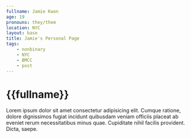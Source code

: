 ```yaml
---
fullname: Jamie Kwon
age: 19
pronouns: they/them
location: NYC
layout: base
title: Jamie's Personal Page
tags:
    - nonbinary
    - NYC
    - BMCC
    - post
---
```


# {{fullname}}

Lorem ipsum dolor sit amet consectetur adipisicing elit. Cumque ratione, dolore dignissimos fugiat incidunt quibusdam veniam officiis placeat ab eveniet rerum necessitatibus minus quae. Cupiditate nihil facilis provident. Dicta, saepe.